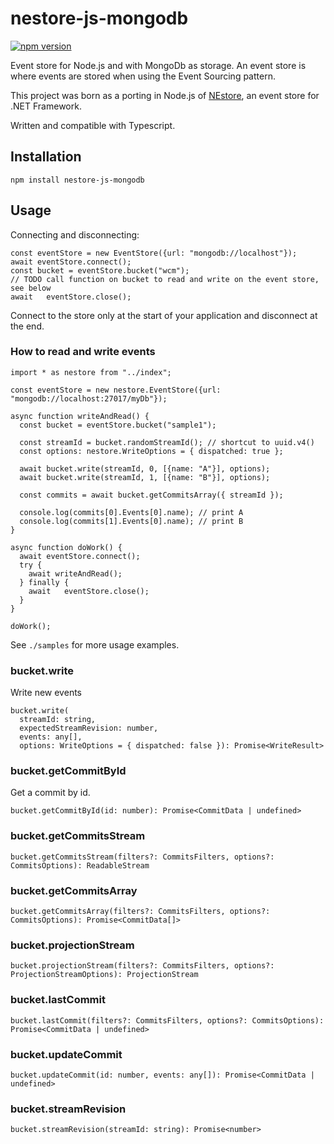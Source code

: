 # nestore-js-mongodb

[![npm version](https://badge.fury.io/js/nestore-js-mongodb.svg)](https://badge.fury.io/js/nestore-js-mongodb)

Event store for Node.js and with MongoDb as storage. An event store is where events are stored when using the Event Sourcing pattern.

This project was born as a porting in Node.js of [NEstore](https://github.com/deltatre-webplu/NEStore), an event store for .NET Framework.

Written and compatible with Typescript.

## Installation

    npm install nestore-js-mongodb

## Usage

Connecting and disconnecting:

    const eventStore = new EventStore({url: "mongodb://localhost"});
    await eventStore.connect();
    const bucket = eventStore.bucket("wcm");
    // TODO call function on bucket to read and write on the event store, see below
    await	eventStore.close();

Connect to the store only at the start of your application and disconnect at the end.

### How to read and write events

    import * as nestore from "../index";

    const eventStore = new nestore.EventStore({url: "mongodb://localhost:27017/myDb"});

    async function writeAndRead() {
      const bucket = eventStore.bucket("sample1");

      const streamId = bucket.randomStreamId(); // shortcut to uuid.v4()
      const options: nestore.WriteOptions = { dispatched: true };

      await bucket.write(streamId, 0, [{name: "A"}], options);
      await bucket.write(streamId, 1, [{name: "B"}], options);

      const commits = await bucket.getCommitsArray({ streamId });

      console.log(commits[0].Events[0].name); // print A
      console.log(commits[1].Events[0].name); // print B
    }

    async function doWork() {
      await eventStore.connect();
      try {
        await writeAndRead();
      }	finally {
        await	eventStore.close();
      }
    }

    doWork();


See `./samples` for more usage examples.

### bucket.write

Write new events

    bucket.write(
      streamId: string,
      expectedStreamRevision: number,
      events: any[],
      options: WriteOptions = { dispatched: false }): Promise<WriteResult>


### bucket.getCommitById

Get a commit by id.

    bucket.getCommitById(id: number): Promise<CommitData | undefined>

### bucket.getCommitsStream

    bucket.getCommitsStream(filters?: CommitsFilters, options?: CommitsOptions): ReadableStream

### bucket.getCommitsArray

    bucket.getCommitsArray(filters?: CommitsFilters, options?: CommitsOptions): Promise<CommitData[]>

### bucket.projectionStream

    bucket.projectionStream(filters?: CommitsFilters, options?: ProjectionStreamOptions): ProjectionStream

### bucket.lastCommit

    bucket.lastCommit(filters?: CommitsFilters, options?: CommitsOptions): Promise<CommitData | undefined>

### bucket.updateCommit

    bucket.updateCommit(id: number, events: any[]): Promise<CommitData | undefined>

### bucket.streamRevision

    bucket.streamRevision(streamId: string): Promise<number>

